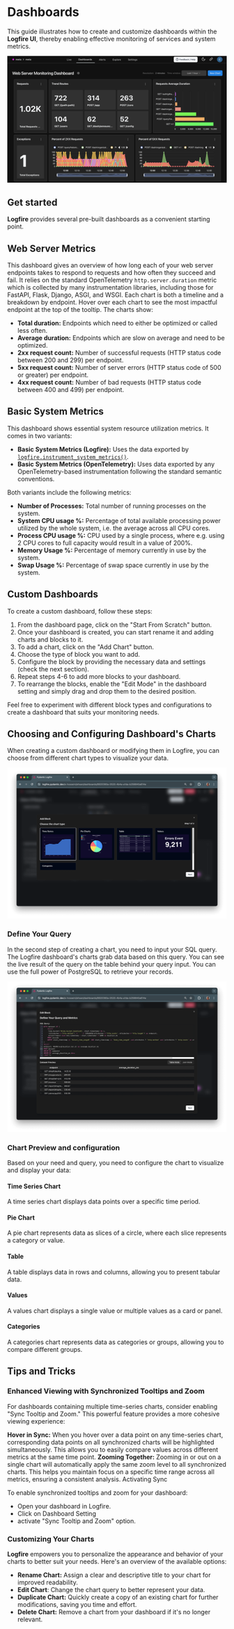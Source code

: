 # Dashboards

This guide illustrates how to create and customize dashboards within the **Logfire UI**, thereby enabling effective
monitoring of services and system metrics.

![Logfire Dashboard](../../images/guide/browser-dashboard.png)

## Get started

**Logfire** provides several pre-built dashboards as a convenient starting point.

## Web Server Metrics

This dashboard gives an overview of how long each of your web server endpoints takes to respond to requests and how often they succeed and fail.
It relies on the standard OpenTelemetry `http.server.duration` metric which is collected by many instrumentation libraries, including those for FastAPI, Flask, Django, ASGI, and WSGI. Each chart is both a timeline and a breakdown by endpoint. Hover over each chart to see the most impactful endpoint at the top of the tooltip. The charts show:

- **Total duration:** Endpoints which need to either be optimized or called less often.
- **Average duration:** Endpoints which are slow on average and need to be optimized.
- **2xx request count:** Number of successful requests (HTTP status code between 200 and 299) per endpoint.
- **5xx request count:** Number of server errors (HTTP status code of 500 or greater) per endpoint.
- **4xx request count:** Number of bad requests (HTTP status code between 400 and 499) per endpoint.

## Basic System Metrics

This dashboard shows essential system resource utilization metrics. It comes in two variants:

- **Basic System Metrics (Logfire):** Uses the data exported by [`logfire.instrument_system_metrics()`](../../integrations/system-metrics.md).
- **Basic System Metrics (OpenTelemetry):** Uses data exported by any OpenTelemetry-based instrumentation following the standard semantic conventions.

Both variants include the following metrics:

* **Number of Processes:** Total number of running processes on the system.
* **System CPU usage %:** Percentage of total available processing power utilized by the whole system, i.e. the average across all CPU cores.
* **Process CPU usage %:** CPU used by a single process, where e.g. using 2 CPU cores to full capacity would result in a value of 200%.
* **Memory Usage %:** Percentage of memory currently in use by the system.
* **Swap Usage %:** Percentage of swap space currently in use by the system.

## Custom Dashboards

To create a custom dashboard, follow these steps:

1. From the dashboard page, click on the "Start From Scratch" button.
3. Once your dashboard is created, you can start rename it and adding charts and blocks to it.
4. To add a chart, click on the "Add Chart" button.
5. Choose the type of block you want to add.
6. Configure the block by providing the necessary data and settings (check the next section).
7. Repeat steps 4-6 to add more blocks to your dashboard.
8. To rearrange the blocks, enable the "Edit Mode" in the dashboard setting and simply drag and drop them to the desired position.

Feel free to experiment with different block types and configurations to create a dashboard that suits your monitoring needs.

## Choosing and Configuring Dashboard's Charts

When creating a custom dashboard or modifying them in Logfire, you can choose from different chart types to visualize your data.

![Logfire Dashboard chart types](../../images/guide/browser-dashboard-chart-types.png)

### Define Your Query
In the second step of creating a chart, you need to input your SQL query. The Logfire dashboard's charts grab data based on this query. You can see the live result of the query on the table behind your query input. You can use the full power of PostgreSQL to retrieve your records.

![Logfire Dashboard chart query](../../images/guide/browser-dashboard-chart-sql-query.png)

### Chart Preview and configuration

Based on your need and query, you need to configure the chart to visualize and display your data:

#### Time Series Chart

A time series chart displays data points over a specific time period.

#### Pie Chart

A pie chart represents data as slices of a circle, where each slice represents a category or value.

#### Table

A table displays data in rows and columns, allowing you to present tabular data.

#### Values

A values chart displays a single value or multiple values as a card or panel.

#### Categories

A categories chart represents data as categories or groups, allowing you to compare different groups.

## Tips and Tricks

### Enhanced Viewing with Synchronized Tooltips and Zoom

For dashboards containing multiple time-series charts, consider enabling "Sync Tooltip and Zoom." This powerful feature provides a more cohesive viewing experience:

**Hover in Sync:** When you hover over a data point on any time-series chart, corresponding data points on all synchronized charts will be highlighted simultaneously. This allows you to easily compare values across different metrics at the same time point.
**Zooming Together:** Zooming in or out on a single chart will automatically apply the same zoom level to all synchronized charts. This helps you maintain focus on a specific time range across all metrics, ensuring a consistent analysis.
Activating Sync

To enable synchronized tooltips and zoom for your dashboard:

* Open your dashboard in Logfire.
* Click on Dashboard Setting
* activate "Sync Tooltip and Zoom" option.

### Customizing Your Charts

**Logfire** empowers you to personalize the appearance and behavior of your charts to better suit your needs.
Here's an overview of the available options:

* **Rename Chart:** Assign a clear and descriptive title to your chart for improved readability.
* **Edit Chart**: Change the chart query to better represent your data.
* **Duplicate Chart:** Quickly create a copy of an existing chart for further modifications, saving you time and effort.
* **Delete Chart:** Remove a chart from your dashboard if it's no longer relevant.
